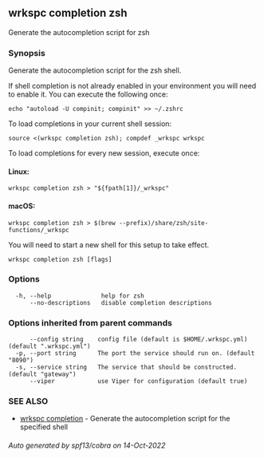 ## wrkspc completion zsh

Generate the autocompletion script for zsh

### Synopsis

Generate the autocompletion script for the zsh shell.

If shell completion is not already enabled in your environment you will need
to enable it.  You can execute the following once:

	echo "autoload -U compinit; compinit" >> ~/.zshrc

To load completions in your current shell session:

	source <(wrkspc completion zsh); compdef _wrkspc wrkspc

To load completions for every new session, execute once:

#### Linux:

	wrkspc completion zsh > "${fpath[1]}/_wrkspc"

#### macOS:

	wrkspc completion zsh > $(brew --prefix)/share/zsh/site-functions/_wrkspc

You will need to start a new shell for this setup to take effect.


```
wrkspc completion zsh [flags]
```

### Options

```
  -h, --help              help for zsh
      --no-descriptions   disable completion descriptions
```

### Options inherited from parent commands

```
      --config string    config file (default is $HOME/.wrkspc.yml) (default ".wrkspc.yml")
  -p, --port string      The port the service should run on. (default "8090")
  -s, --service string   The service that should be constructed. (default "gateway")
      --viper            use Viper for configuration (default true)
```

### SEE ALSO

* [wrkspc completion](wrkspc_completion.md)	 - Generate the autocompletion script for the specified shell

###### Auto generated by spf13/cobra on 14-Oct-2022
